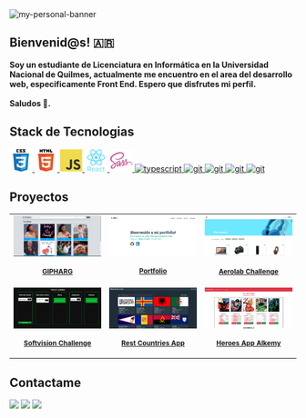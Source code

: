 <img src="LinkedIn cover - 1.jpg" alt="my-personal-banner"/>

## Bienvenid@s! 🇦🇷 

**Soy un estudiante de Licenciatura en Informática en la Universidad Nacional de Quilmes, actualmente me encuentro en el area del desarrollo web, especificamente Front End.
Espero que disfrutes mi perfil.
<br></br> 
Saludos 👋.**

## Stack de Tecnologias
<p align="left">
  <a href="https://www.w3schools.com/css/" target="_blank"> 
    <img src="https://raw.githubusercontent.com/devicons/devicon/master/icons/css3/css3-original-wordmark.svg" alt="css3" width="40" height="40"/>
  </a>
  <a href="https://www.w3.org/html/" target="_blank"> 
    <img src="https://raw.githubusercontent.com/devicons/devicon/master/icons/html5/html5-original-wordmark.svg" alt="html5" width="40" height="40"/> 
  </a> 
  <a href="https://developer.mozilla.org/en-US/docs/Web/JavaScript" target="_blank"> 
    <img src="https://raw.githubusercontent.com/devicons/devicon/master/icons/javascript/javascript-original.svg" alt="javascript" width="40" height="40"/> 
  </a> 
  <a href="https://reactjs.org/" target="_blank"> 
    <img src="https://raw.githubusercontent.com/devicons/devicon/master/icons/react/react-original-wordmark.svg" alt="react" width="40" height="40"/> 
  </a> 
  <a href="https://sass-lang.com" target="_blank"> 
    <img src="https://raw.githubusercontent.com/devicons/devicon/master/icons/sass/sass-original.svg" alt="sass" width="40" height="40"/> 
  </a>
  <a href="https://www.typescriptlang.org/" target="_blank"> 
    <img src="https://cdn.jsdelivr.net/gh/devicons/devicon/icons/typescript/typescript-original.svg" alt="typescript" width="40" height="40"/> 
  </a>
  <a href="https://git-scm.com/" target="_blank"> 
    <img src="https://cdn.jsdelivr.net/gh/devicons/devicon/icons/git/git-original.svg" alt="git" width="40" height="40"/> 
  </a>
  <a href="https://jestjs.io/" target="_blank"> 
    <img src="https://cdn.jsdelivr.net/gh/devicons/devicon/icons/jest/jest-plain.svg" alt="git" width="40" height="40"/> 
  </a>
  <a href="https://testing-library.com/" target="_blank"> 
    <img src="https://testing-library.com/img/octopus-64x64.png" alt="git" width="40" height="40"/> 
  </a>
  <a href="firebase.google.com/" target="_blank"> 
    <img src="https://cdn.jsdelivr.net/gh/devicons/devicon/icons/firebase/firebase-plain.svg" alt="git" width="40" height="40"/> 
  </a>
</p>

## Proyectos
  
<table>
  <tr>
    <td align="center">
      <a href="https://jmsanchezdiaz.github.io/gipharg/">
        <img src="./assets/gipharg.png" width="300px;" alt="Gipharg"/><br>
        <sub>
          <h4>GIPHARG</h4>
        </sub>
      </a>
    </td>
    <td align="center">
      <a href="https://jmsanchezdiaz.github.io/portfolio/">
        <img src="./assets/portfolio.jpg" width="300px;" alt="portfolio"/><br>
        <sub>
          <h4>Portfolio</h4>
        </sub>
      </a>
    </td>
    <td align="center">
      <a href="https://jmsanchezdiaz.github.io/aerolab-challenge/">
        <img src="./assets/aerolab.jpg" width="300px;" alt="aerolab-challenge"/><br>
        <sub>
          <h4>Aerolab Challenge</h4>
        </sub>
      </a>
    </td>
  </tr>
  <tr>
    <td align="center">
      <a href="https://jmsanchezdiaz.github.io/softvision-challenge/">
        <img src="./assets/softvision.png" width="300px;" alt="softvision-challenge"/><br>
        <sub>
          <h4>Softvision Challenge</h4>
        </sub>
      </a>
    </td>
    <td align="center">
      <a href="https://jmsanchezdiaz.github.io/rest-countries-app/">
        <img src="./assets/rest-countries-app.png" width="300px;" alt="rest-countries-app"/><br>
        <sub>
          <h4>Rest Countries App</h4>
        </sub>
      </a>
    </td>
    <td align="center">
      <a href="https://jmsanchezdiaz.github.io/heroes-app-alkemy/">
        <img src="./assets/heroes-app-alkemy.png" width="300px;" alt="heroes-app-alkemy"/><br>
        <sub>
          <h4>Heroes App Alkemy</h4>
        </sub>
      </a>
    </td>
  </tr>
</table>

## Contactame
              
<a
                target="_BLANK"
                href="https://www.linkedin.com/in/juan-manuel-sanchez-diaz-1bb0661bb/"
                 > <img width="80px" src="https://cdn.jsdelivr.net/gh/devicons/devicon/icons/linkedin/linkedin-original.svg" /></a>
  <a
                target="_BLANK"
                href="https://github.com/jmsanchezdiaz/"
                 > <img width="80px" src="https://cdn.jsdelivr.net/gh/devicons/devicon/icons/github/github-original.svg" /></a>
 <a
                target="_BLANK"
                href="mailto:jmsanchezdiaz02@gmail.com"
                 > <img width="80px" src="https://cdn-icons-png.flaticon.com/512/281/281769.png" /></a>
